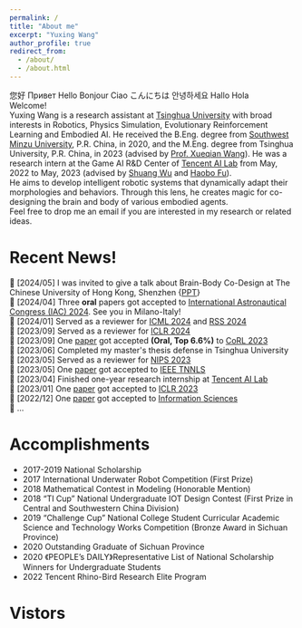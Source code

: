 ```yaml
---
permalink: /
title: "About me"
excerpt: "Yuxing Wang"
author_profile: true
redirect_from: 
  - /about/
  - /about.html
---
```

您好 Привет Hello Bonjour Ciao こんにちは 안녕하세요 Hallo Hola<br />
Welcome!<br />
Yuxing Wang is a research assistant at [Tsinghua University](https://www.tsinghua.edu.cn/) with broad interests in Robotics, Physics Simulation, Evolutionary Reinforcement Learning and Embodied AI. He received the B.Eng. degree from [Southwest Minzu University](https://www.swun.edu.cn/), P.R. China, in 2020, and the M.Eng. degree from Tsinghua University, P.R. China, in 2023 (advised by [Prof. Xueqian Wang](https://scholar.google.com/citations?user=h9dN_ykAAAAJ&hl=zh-CN)). He was a research intern at the Game AI R&D Center of [Tencent AI Lab](https://ai.tencent.com/ailab/) from May, 2022 to May, 2023 (advised by [Shuang Wu](https://scholar.google.com/citations?hl=zh-CN&user=_MtBmxkAAAAJ) and [Haobo Fu](https://haobofu.github.io/)).<br />
He aims to develop intelligent robotic systems that dynamically adapt their morphologies and behaviors. Through this lens, he creates magic for co-designing the brain and body of various embodied agents.<br />
Feel free to drop me an email if you are interested in my research or related ideas.

Recent News!
======
&#x1F4E3; [2024/05] I was invited to give a talk about Brain-Body Co-Design at The Chinese University of Hong Kong, Shenzhen {[PPT](./BBCD.pptx)}<br />
&#x1F4E3; [2024/04] Three **oral** papers got accepted to [International Astronautical Congress (IAC) 2024](https://www.iac2024.org/). See you in Milano-Italy!<br />
&#x1F4E3; [2024/01] Served as a reviewer for [ICML 2024](https://icml.cc/Conferences/2024/Dates) and [RSS 2024](https://roboticsconference.org/)<br />
&#x1F4E3; [2023/09] Served as a reviewer for [ICLR 2024](https://iclr.cc/Conferences/2024/Dates)<br />
&#x1F4E3; [2023/09] One [paper](https://openreview.net/forum?id=E2vL12SwO1) got accepted **(Oral, Top 6.6%)** to [CoRL 2023](https://www.corl2023.org/)<br /> 
&#x1F4E3; [2023/06] Completed my master's thesis defense in Tsinghua University<br /> 
&#x1F4E3; [2023/05] Served as a reviewer for [NIPS 2023](https://nips.cc/Conferences/2023/Board)<br />
&#x1F4E3; [2023/05] One [paper](https://ieeexplore.ieee.org/abstract/document/10145851) got accepted to [IEEE TNNLS](https://ieeexplore.ieee.org/xpl/RecentIssue.jsp?punumber=5962385)<br /> 
&#x1F4E3; [2023/04] Finished one-year research internship at [Tencent AI Lab](https://ai.tencent.com/ailab/)<br />
&#x1F4E3; [2023/01] One [paper](https://iclr.cc/virtual/2023/poster/10693) got accepted to [ICLR 2023](https://iclr.cc/Conferences/2023)<br />
&#x1F4E3; [2022/12] One [paper](https://www.sciencedirect.com/science/article/abs/pii/S0020025522012658) got accepted to [Information Sciences](https://www.sciencedirect.com/journal/information-sciences)<br />
&#x1F4E3; ...
 
Accomplish­ments
======
* 2017-2019 National Scholarship
* 2017 International Underwater Robot Competition (First Prize)
* 2018 Mathematical Contest in Modeling (Honorable Mention)
* 2018 “TI Cup” National Undergraduate IOT Design Contest (First Prize in Central and Southwestern China Division)
* 2019 “Challenge Cup” National College Student Curricular Academic Science and Technology Works Competition (Bronze Award in Sichuan Province)
* 2020 Outstanding Graduate of Sichuan Province
* 2020 《PEOPLE’s DAILY》Representative List of National Scholarship Winners for Undergraduate Students
* 2022 Tencent Rhino-Bird Research Elite Program

Vistors
======
<script type="text/javascript" src="//rf.revolvermaps.com/0/0/1.js?i=5la4vnho5tp&amp;s=206&amp;m=0&amp;v=true&amp;r=false&amp;b=000000&amp;n=false&amp;c=ff0000" async="async"></script>